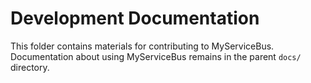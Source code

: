# Development Documentation

This folder contains materials for contributing to MyServiceBus. Documentation about using MyServiceBus remains in the parent `docs/` directory.
